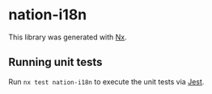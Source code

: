 # nation-i18n

This library was generated with [Nx](https://nx.dev).

## Running unit tests

Run `nx test nation-i18n` to execute the unit tests via [Jest](https://jestjs.io).

